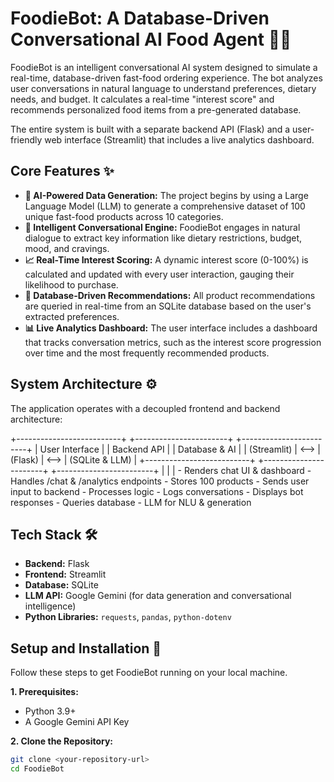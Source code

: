 # FoodieBot: A Database-Driven Conversational AI Food Agent 🍔🤖

FoodieBot is an intelligent conversational AI system designed to simulate a real-time, database-driven fast-food ordering experience. The bot analyzes user conversations in natural language to understand preferences, dietary needs, and budget. It calculates a real-time "interest score" and recommends personalized food items from a pre-generated database.

The entire system is built with a separate backend API (Flask) and a user-friendly web interface (Streamlit) that includes a live analytics dashboard.

## Core Features ✨

* **🤖 AI-Powered Data Generation:** The project begins by using a Large Language Model (LLM) to generate a comprehensive dataset of 100 unique fast-food products across 10 categories.
* **🧠 Intelligent Conversational Engine:** FoodieBot engages in natural dialogue to extract key information like dietary restrictions, budget, mood, and cravings.
* **📈 Real-Time Interest Scoring:** A dynamic interest score (0-100%) is calculated and updated with every user interaction, gauging their likelihood to purchase.
* **💾 Database-Driven Recommendations:** All product recommendations are queried in real-time from an SQLite database based on the user's extracted preferences.
* **📊 Live Analytics Dashboard:** The user interface includes a dashboard that tracks conversation metrics, such as the interest score progression over time and the most frequently recommended products.

## System Architecture ⚙️

The application operates with a decoupled frontend and backend architecture:

+--------------------------+      +-----------------------+      +------------------------+
|   User Interface         |      |   Backend API         |      |    Database & AI       |
|   (Streamlit)            | <--> |   (Flask)             | <--> |    (SQLite & LLM)      |
+--------------------------+      +-----------------------+      +------------------------+
        |                                   |                              |
    - Renders chat UI & dashboard           - Handles /chat & /analytics endpoints - Stores 100 products
    - Sends user input to backend           - Processes logic                - Logs conversations
    - Displays bot responses                - Queries database               - LLM for NLU & generation


## Tech Stack 🛠️

* **Backend:** Flask
* **Frontend:** Streamlit
* **Database:** SQLite
* **LLM API:** Google Gemini (for data generation and conversational intelligence)
* **Python Libraries:** `requests`, `pandas`, `python-dotenv`

## Setup and Installation 🚀

Follow these steps to get FoodieBot running on your local machine.

**1. Prerequisites:**
* Python 3.9+
* A Google Gemini API Key

**2. Clone the Repository:**
```bash
git clone <your-repository-url>
cd FoodieBot
